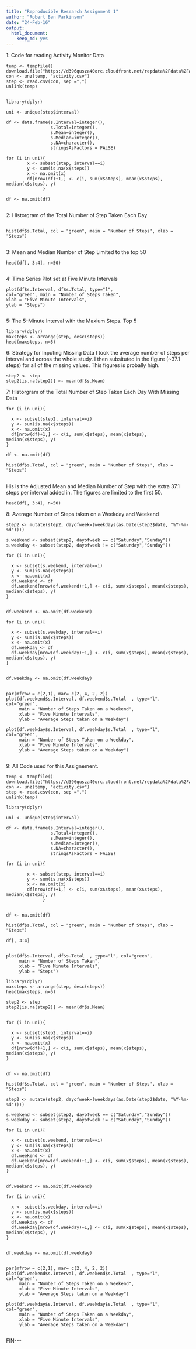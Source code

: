 ```yaml
---
title: "Reproducible Research Assignment 1"
author: "Robert Ben Parkinson"
date: "24-Feb-16"
output: 
  html_document: 
    keep_md: yes
---
```

1: Code for reading Activity Monitor Data

```{r}
temp <- tempfile()
download.file("https://d396qusza40orc.cloudfront.net/repdata%2Fdata%2Factivity.zip",temp)
con <- unz(temp, "activity.csv")
step <- read.csv(con, sep =",")
unlink(temp)


library(dplyr)

uni <- unique(step$interval)

df <- data.frame(s.Interval=integer(),
                 s.Total=integer(),
                 s.Mean=integer(),
                 s.Median=integer(),
                 s.NA=character(),
                 stringsAsFactors = FALSE)

for (i in uni){
        x <- subset(step, interval==i)
        y <- sum(is.na(x$steps))
        x <- na.omit(x)
        df[nrow(df)+1,] <- c(i, sum(x$steps), mean(x$steps), median(x$steps), y)
              }

df <- na.omit(df)


```
2: Historgram of the Total Number of Step Taken Each Day

```{r, echo=TRUE}

hist(df$s.Total, col = "green", main = "Number of Steps", xlab = "Steps")


```

3: Mean and Median Number of Step 
Limited to the top 50

```{r}
head(df[, 3:4], n=50)
    

```

4: Time Series Plot set at Five Minute Intervals

```{r, echo=TRUE}
plot(df$s.Interval, df$s.Total, type="l", 
col="green", main = "Number of Steps Taken",
xlab = "Five Minute Intervals",
ylab = "Steps")


```

5: The 5-Minute Interval with the Maxium Steps. Top 5

```{r}
library(dplyr)
maxsteps <- arrange(step, desc(steps))
head(maxsteps, n=5)

```
6: Strategy for Inputing Missing Data
I took the average number of steps per interval and across the whole study.
I then subsituted in the figure (~37.1 steps) for all of the missing values.
This figures is probally high.

```{r}
step2 <- step
step2[is.na(step2)] <- mean(df$s.Mean)

```
7: Historgram of the Total Number of Step Taken Each Day With Missing Data

```{r, echo=TRUE}
for (i in uni){
  
  x <- subset(step2, interval==i)
  y <- sum(is.na(x$steps))
  x <- na.omit(x)
  df[nrow(df)+1,] <- c(i, sum(x$steps), mean(x$steps), median(x$steps), y)
}

df <- na.omit(df)

hist(df$s.Total, col = "green", main = "Number of Steps", xlab = "Steps")


```
His is the Adjusted Mean and Median Number of Step with the extra 37.1 steps per interval added in.
The figures are limited to the first 50.

```{r}
head(df[, 3:4], n=50)
```


8: Average Number of Steps taken on a Weekday and Weekend


```{r, echo=TRUE}
step2 <- mutate(step2, dayofweek=(weekdays(as.Date(step2$date, "%Y-%m-%d"))))

s.weekend <- subset(step2, dayofweek == c("Saturday","Sunday"))
s.weekday <- subset(step2, dayofweek != c("Saturday","Sunday"))

for (i in uni){
  
  x <- subset(s.weekend, interval==i)
  y <- sum(is.na(x$steps))
  x <- na.omit(x)
  df.weekend <- df
  df.weekend[nrow(df.weekend)+1,] <- c(i, sum(x$steps), mean(x$steps), median(x$steps), y)
}


df.weekend <- na.omit(df.weekend)

for (i in uni){
  
  x <- subset(s.weekday, interval==i)
  y <- sum(is.na(x$steps))
  x <- na.omit(x)
  df.weekday <- df
  df.weekday[nrow(df.weekday)+1,] <- c(i, sum(x$steps), mean(x$steps), median(x$steps), y)
}


df.weekday <- na.omit(df.weekday)


par(mfrow = c(2,1), mar= c(2, 4, 2, 2))
plot(df.weekend$s.Interval, df.weekend$s.Total  , type="l", col="green", 
     main = "Number of Steps Taken on a Weekend",
     xlab = "Five Minute Intervals",
     ylab = "Average Steps taken on a Weekday")

plot(df.weekday$s.Interval, df.weekday$s.Total  , type="l", col="green", 
     main = "Number of Steps Taken on a Weekday",
     xlab = "Five Minute Intervals",
     ylab = "Average Steps taken on a Weekday")


```

9: All Code used for this Assignement.

```{r, echo=TRUE}
temp <- tempfile()
download.file("https://d396qusza40orc.cloudfront.net/repdata%2Fdata%2Factivity.zip",temp)
con <- unz(temp, "activity.csv")
step <- read.csv(con, sep =",")
unlink(temp)

library(dplyr)

uni <- unique(step$interval)

df <- data.frame(s.Interval=integer(),
                 s.Total=integer(),
                 s.Mean=integer(),
                 s.Median=integer(),
                 s.NA=character(),
                 stringsAsFactors = FALSE)

for (i in uni){
  
        x <- subset(step, interval==i)
        y <- sum(is.na(x$steps))
        x <- na.omit(x)
        df[nrow(df)+1,] <- c(i, sum(x$steps), mean(x$steps), median(x$steps), y)
              }


df <- na.omit(df)

hist(df$s.Total, col = "green", main = "Number of Steps", xlab = "Steps")

df[, 3:4]


plot(df$s.Interval, df$s.Total  , type="l", col="green", 
     main = "Number of Steps Taken",
     xlab = "Five Minute Intervals",
     ylab = "Steps")

library(dplyr)
maxsteps <- arrange(step, desc(steps))
head(maxsteps, n=5)

step2 <- step
step2[is.na(step2)] <- mean(df$s.Mean)


for (i in uni){
  
  x <- subset(step2, interval==i)
  y <- sum(is.na(x$steps))
  x <- na.omit(x)
  df[nrow(df)+1,] <- c(i, sum(x$steps), mean(x$steps), median(x$steps), y)
}


df <- na.omit(df)

hist(df$s.Total, col = "green", main = "Number of Steps", xlab = "Steps")

step2 <- mutate(step2, dayofweek=(weekdays(as.Date(step2$date, "%Y-%m-%d"))))

s.weekend <- subset(step2, dayofweek == c("Saturday","Sunday"))
s.weekday <- subset(step2, dayofweek != c("Saturday","Sunday"))

for (i in uni){
  
  x <- subset(s.weekend, interval==i)
  y <- sum(is.na(x$steps))
  x <- na.omit(x)
  df.weekend <- df
  df.weekend[nrow(df.weekend)+1,] <- c(i, sum(x$steps), mean(x$steps), median(x$steps), y)
}


df.weekend <- na.omit(df.weekend)

for (i in uni){
  
  x <- subset(s.weekday, interval==i)
  y <- sum(is.na(x$steps))
  x <- na.omit(x)
  df.weekday <- df
  df.weekday[nrow(df.weekday)+1,] <- c(i, sum(x$steps), mean(x$steps), median(x$steps), y)
}


df.weekday <- na.omit(df.weekday)


par(mfrow = c(2,1), mar= c(2, 4, 2, 2))
plot(df.weekend$s.Interval, df.weekend$s.Total  , type="l", col="green", 
     main = "Number of Steps Taken on a Weekend",
     xlab = "Five Minute Intervals",
     ylab = "Average Steps taken on a Weekday")

plot(df.weekday$s.Interval, df.weekday$s.Total  , type="l", col="green", 
     main = "Number of Steps Taken on a Weekday",
     xlab = "Five Minute Intervals",
     ylab = "Average Steps taken on a Weekday")


```

FIN---

